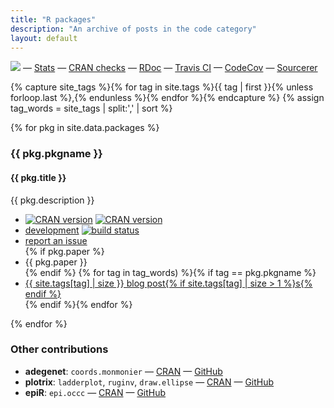 ```yaml
---
title: "R packages"
description: "An archive of posts in the code category"
layout: default
---
```


<p id="checks-external">
<a href="http://depsy.org/person/329897">
    <img src="http://depsy.org/api/person/329897/badge.svg"></a> &mdash;
<a href="https://peter.solymos.org/packages/">Stats</a> &mdash;
<a href="https://cran.r-project.org/web/checks/check_results_solymos_at_ualberta.ca.html">CRAN checks</a> &mdash;
<a href="https://www.rdocumentation.org/collaborators/name/Peter%20Solymos">RDoc</a> &mdash;
<a href="https://travis-ci.org/psolymos">Travis CI</a> &mdash;
<a href="https://codecov.io/gh/psolymos/">CodeCov</a> &mdash;
<a href="https://sourcerer.io/psolymos">Sourcerer</a>
</p>

<!-- tags -->
{% capture site_tags %}{% for tag in site.tags %}{{ tag | first }}{% unless forloop.last %},{% endunless %}{% endfor %}{% endcapture %}
{% assign tag_words = site_tags | split:',' | sort %}

{% for pkg in site.data.packages %}
<h3 id="code-{{ pkg.pkgname | downcase }}">{{ pkg.pkgname }}</h3>
<h4>{{ pkg.title }}</h4>
<div class="container">
<div class="row">
  <div class="col-md-4">
<p>{{ pkg.description }}</p>
  </div>
  <div class="col-md-4">
<ul class="fa-ul">

<li><i class="fa-li fa fa-archive text-black"></i><a href="http://cran.r-project.org/package={{ pkg.pkgname }}"><img src="http://www.r-pkg.org/badges/version/{{ pkg.pkgname }}" alt="CRAN version"></a>
<a href="http://cran.r-project.org/package={{ pkg.pkgname }}"><img src="http://cranlogs.r-pkg.org/badges/grand-total/{{ pkg.pkgname }}" alt="CRAN version"></a></li>
<li><i class="fa-li fa fa-github text-black"></i><a href="https://github.com/{{ pkg.devel }}/{{ pkg.pkgname }}">development</a> <a href="https://travis-ci.org/{{ pkg.devel }}/{{ pkg.pkgname }}"><img src="https://travis-ci.org/{{ pkg.devel }}/{{ pkg.pkgname }}.svg?branch=master" alt="build status"></a></li>
<li><i class="fa-li fa fa-bug text-black"></i><a href="https://github.com/{{ pkg.devel }}/{{ pkg.pkgname }}/issues">report an issue</a></li>
{% if pkg.paper %}<li><i class="fa-li fa fa-file-text-o text-black"></i>{{ pkg.paper }}</li>{% endif %}
{% for tag in tag_words) %}{% if tag == pkg.pkgname %}<li><i class="fa-li fa fa-chevron-right text-black"></i><a href="{{ site.baseurl }}/tags.html#{{ tag | slugify }}">{{ site.tags[tag] | size }} blog post{% if site.tags[tag] | size > 1 %}s{% endif %}</a></li>{% endif %}{% endfor %}
</ul>
  </div>
</div>
</div>
{% endfor %}

### Other contributions

- **adegenet**: `coords.monmonier` &mdash; <i class="fa fa-archive text-black"></i> <a href="http://cran.r-project.org/package=adegenet">CRAN</a> &mdash; <i class="fa fa-github text-black"></i> <a href="https://github.com/psolymos/contrib">GitHub</a>
- **plotrix**: `ladderplot`, `ruginv`, `draw.ellipse` &mdash; <i class="fa fa-archive text-black"></i> <a href="http://cran.r-project.org/package=plotrix">CRAN</a> &mdash; <i class="fa fa-github text-black"></i> <a href="https://github.com/psolymos/contrib">GitHub</a>
- **epiR**: `epi.occc` &mdash; <i class="fa fa-archive text-black"></i> <a href="http://cran.r-project.org/package=epiR">CRAN</a> &mdash; <i class="fa fa-github text-black"></i> <a href="https://github.com/psolymos/contrib">GitHub</a>
